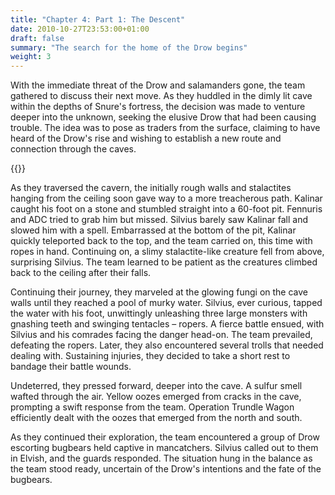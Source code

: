 ```yaml
---
title: "Chapter 4: Part 1: The Descent"
date: 2010-10-27T23:53:00+01:00
draft: false
summary: "The search for the home of the Drow begins"
weight: 3
---
```

With the immediate threat of the Drow and salamanders gone, the team gathered to discuss their next move. As they huddled in the dimly lit cave within the depths of Snure's fortress, the decision was made to venture deeper into the unknown, seeking the elusive Drow that had been causing trouble. The idea was to pose as traders from the surface, claiming to have heard of the Drow's rise and wishing to establish a new route and connection through the caves.


{{<imageToClickGlobal imgPosition = "left" imagePath = "/img/C4 P3 1 Traverse.webp" Capition = "Undeterred, they pressed forward, deeper into the cave"  width = "60%" >}}



As they traversed the cavern, the initially rough walls and stalactites hanging from the ceiling soon gave way to a more treacherous path. Kalinar caught his foot on a stone and stumbled straight into a 60-foot pit. Fennuris and ADC tried to grab him but missed. Silvius barely saw Kalinar fall and slowed him with a spell. Embarrassed at the bottom of the pit, Kalinar quickly teleported back to the top, and the team carried on, this time with ropes in hand. Continuing on, a slimy stalactite-like creature fell from above, surprising Silvius. The team learned to be patient as the creatures climbed back to the ceiling after their falls.

Continuing their journey, they marveled at the glowing fungi on the cave walls until they reached a pool of murky water. Silvius, ever curious, tapped the water with his foot, unwittingly unleashing three large monsters with gnashing teeth and swinging tentacles – ropers. A fierce battle ensued, with Silvius and his comrades facing the danger head-on. The team prevailed, defeating the ropers. Later, they also encountered several trolls that needed dealing with. Sustaining injuries, they decided to take a short rest to bandage their battle wounds.

Undeterred, they pressed forward, deeper into the cave. A sulfur smell wafted through the air. Yellow oozes emerged from cracks in the cave, prompting a swift response from the team. Operation Trundle Wagon efficiently dealt with the oozes that emerged from the north and south.

As they continued their exploration, the team encountered a group of Drow escorting bugbears held captive in mancatchers. Silvius called out to them in Elvish, and the guards responded. The situation hung in the balance as the team stood ready, uncertain of the Drow's intentions and the fate of the bugbears.

